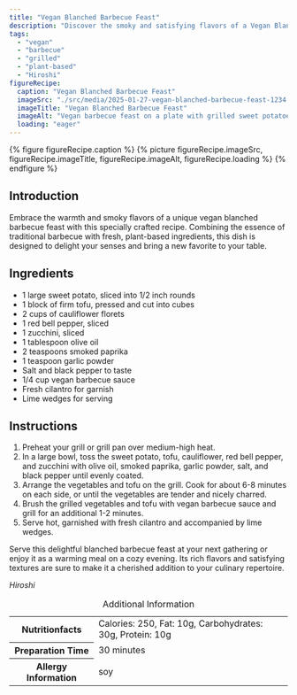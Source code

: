 ```yaml
---
title: "Vegan Blanched Barbecue Feast"
description: "Discover the smoky and satisfying flavors of a Vegan Blanched Barbecue Feast, perfect for any occasion and sure to become a new favorite."
tags:
  - "vegan"
  - "barbecue"
  - "grilled"
  - "plant-based"
  - "Hiroshi"
figureRecipe: 
  caption: "Vegan Blanched Barbecue Feast"
  imageSrc: "./src/media/2025-01-27-vegan-blanched-barbecue-feast-1234.png"
  imageTitle: "Vegan Blanched Barbecue Feast"
  imageAlt: "Vegan barbecue feast on a plate with grilled sweet potatoes, tofu, cauliflower, and peppers, highlighted by cilantro and lime wedges on a minimalist table."
  loading: "eager"
---
```


{% figure figureRecipe.caption %}
{% picture figureRecipe.imageSrc, figureRecipe.imageTitle, figureRecipe.imageAlt, figureRecipe.loading %}
{% endfigure %}

## Introduction

Embrace the warmth and smoky flavors of a unique vegan blanched barbecue feast with this specially crafted recipe. Combining the essence of traditional barbecue with fresh, plant-based ingredients, this dish is designed to delight your senses and bring a new favorite to your table.

## Ingredients

- 1 large sweet potato, sliced into 1/2 inch rounds
- 1 block of firm tofu, pressed and cut into cubes
- 2 cups of cauliflower florets
- 1 red bell pepper, sliced
- 1 zucchini, sliced
- 1 tablespoon olive oil
- 2 teaspoons smoked paprika
- 1 teaspoon garlic powder
- Salt and black pepper to taste
- 1/4 cup vegan barbecue sauce
- Fresh cilantro for garnish
- Lime wedges for serving

## Instructions

1. Preheat your grill or grill pan over medium-high heat.
2. In a large bowl, toss the sweet potato, tofu, cauliflower, red bell pepper, and zucchini with olive oil, smoked paprika, garlic powder, salt, and black pepper until evenly coated.
3. Arrange the vegetables and tofu on the grill. Cook for about 6-8 minutes on each side, or until the vegetables are tender and nicely charred.
4. Brush the grilled vegetables and tofu with vegan barbecue sauce and grill for an additional 1-2 minutes.
5. Serve hot, garnished with fresh cilantro and accompanied by lime wedges.

Serve this delightful blanched barbecue feast at your next gathering or enjoy it as a warming meal on a cozy evening. Its rich flavors and satisfying textures are sure to make it a cherished addition to your culinary repertoire.

*Hiroshi*

<table><caption class='sr-only'>Additional Information</caption><tr><th>Nutritionfacts</th><td>Calories: 250, Fat: 10g, Carbohydrates: 30g, Protein: 10g&nbsp;</td></tr><tr><th>Preparation Time</th><td>30 minutes&nbsp;</td></tr><tr><th>Allergy Information</th><td>soy&nbsp;</td></tr></table>

